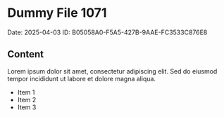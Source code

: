 # Dummy File 1071

Date: 2025-04-03
ID: B05058A0-F5A5-427B-9AAE-FC3533C876E8

## Content

Lorem ipsum dolor sit amet, consectetur adipiscing elit.
Sed do eiusmod tempor incididunt ut labore et dolore magna aliqua.

* Item 1
* Item 2
* Item 3

